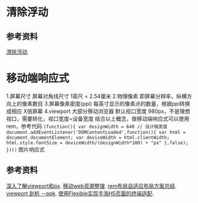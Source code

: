 # 清除浮动
## 参考资料
[清除浮动](http://www.iyunlu.com/view/css-xhtml/55.html).
# 移动端响应式
1.屏幕尺寸
屏幕对角线尺寸 1英尺 = 2.54厘米
2.物理像素
即屏幕分辨率，纵横方向上的像素数目
3.屏幕像素密度(ppi)
每英寸显示的像素点的数量，根据ppi转换成相应 X倍屏幕
4.viewport
<meta name="viewport" content="width=device-width,initial-scale=1,minimum-scale=1.max">
大部分移动浏览器 默认视口宽度 980px，不是理想视口，需要转化，视口宽度=设备宽度
结合以上概念，做移动端响应式可以使用 rem，参考代码
`
(function(){
    var designWidth = 640 // 设计稿宽度
    document.addEventListener('DOMContentLoaded',function(){
        var html = document.documentElement;
        var deviceWidth = html.clientWidth;
        html.style.fontSize = deviceWidth/(designWidth*100) + "px"
    },false);
})()
`
图片响应式

## 参考资料
[深入了解viewport和px](http://tgideas.qq.com/webplat/info/news_version3/804/7104/7106/m5723/201509/376281.shtml).
[移动web资源整理](http://www.cnblogs.com/PeunZhang/p/3407453.html#meta_6).
[rem布局自适应布局方案总结](https://github.com/yunzhijia/front-end/blob/master/rem%E5%B8%83%E5%B1%80%E8%87%AA%E9%80%82%E5%BA%94%E5%B8%83%E5%B1%80%E6%96%B9%E6%A1%88%E6%80%BB%E7%BB%93.md).
[viewport 剖析 --ppk](https://www.w3cplus.com/css/viewports.html).
[使用Flexible实现手淘H5页面的终端适配](https://github.com/amfe/article/issues/17).

